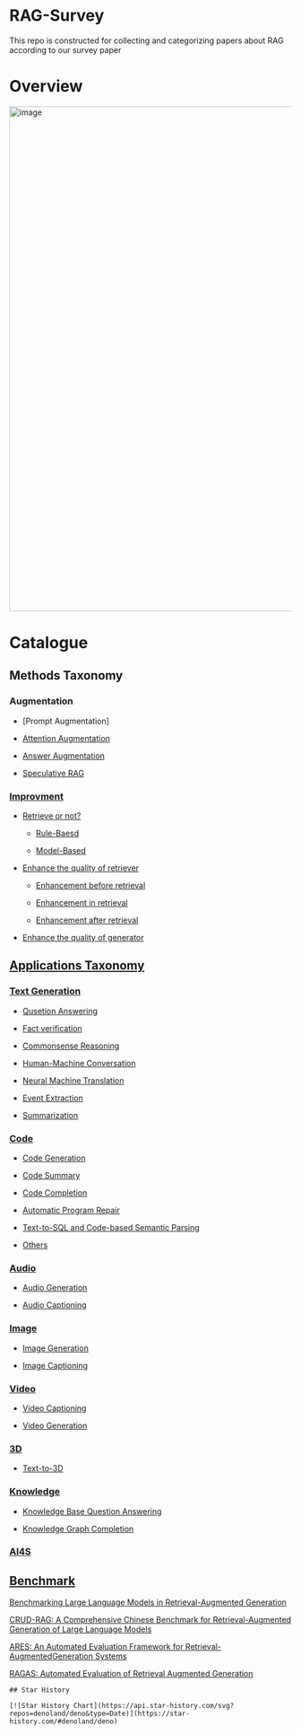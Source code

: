 # RAG-Survey
This repo is constructed for collecting and categorizing papers about RAG according to our survey paper
# Overview
<div aligncenter><img width="900" alt="image" src="https://github.com/hymie122/RAG-Survey/blob/main/RAG_overview.png">

# Catalogue
## Methods Taxonomy
### Augmentation
  - [Prompt Augmentation]

  - [Attention Augmentation](#1.1.2)

  - [Answer Augmentation](#1.1.3)

  - [Speculative RAG](#1.1.4)

### [Improvment](#1.2)
  - [Retrieve or not?](#1.2.1)
    - [Rule-Baesd](#1.2.1.1)
    
    - [Model-Based](#1.2.1.2)
    
  - [Enhance the quality of retriever](#1.2.2)
    - [Enhancement before retrieval](#1.2.2.1)
   
    - [Enhancement in retrieval](#1.2.2.2)
   
    - [Enhancement after retrieval](#1.2.2.3)

  - [Enhance the quality of generator](#1.2.3)


## [Applications Taxonomy](#2)
### [Text Generation](#2.1)
  - [Qusetion Answering](#2.1.1)

  - [Fact verification](#2.1.2)

  - [Commonsense Reasoning](#2.1.3)

  - [Human-Machine Conversation](#2.1.4)

  - [Neural Machine Translation](#2.1.5)

  - [Event Extraction](#2.1.6)

  - [Summarization](#2.1.7)

### [Code](#2.2)
  - [Code Generation](#2.2.1)

  - [Code Summary](#2.2.2)

  - [Code Completion](#2.2.3)

  - [Automatic Program Repair](#2.2.4)

  - [Text-to-SQL and Code-based Semantic Parsing](#2.2.5)

  - [Others](#2.2.6)

### [Audio](#2.3)
  - [Audio Generation](#2.3.1)

  - [Audio Captioning](#2.3.2)

### [Image](#2.4)
  - [Image Generation](#2.4.1)

  - [Image Captioning](#2.4.2)

### [Video](#2.5)
  - [Video Captioning](#2.5.1)

  - [Video Generation](#2.5.2)

### [3D](#2.6)
  - [Text-to-3D](#2.6.1)

### [Knowledge](#2.7)
  - [Knowledge Base Question Answering](#2.7.1)

  - [Knowledge Graph Completion](#2.7.2)

### [AI4S](#2.8)

## [Benchmark](#3)
  [Benchmarking Large Language Models in Retrieval-Augmented Generation](https://doi.org/10.48550/arXiv.2309.01431)
  
  [CRUD-RAG: A Comprehensive Chinese Benchmark for Retrieval-Augmented Generation of Large Language Models](https://doi.org/10.48550/arXiv.2401.17043)
  
  [ARES: An Automated Evaluation Framework for Retrieval-AugmentedGeneration Systems](https://doi.org/10.48550/arXiv.2311.09476)
  
  [RAGAS: Automated Evaluation of Retrieval Augmented Generation](https://doi.org/10.48550/arXiv.2309.15217)


```
## Star History

[![Star History Chart](https://api.star-history.com/svg?repos=denoland/deno&type=Date)](https://star-history.com/#denoland/deno)

